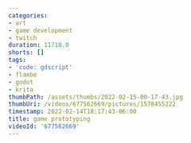 ```yaml
---
categories:
- art
- game development
- twitch
duration: 11710.0
shorts: []
tags:
- 'code: gdscript'
- flambe
- godot
- krita
thumbPath: /assets/thumbs/2022-02-15-00-17-43.jpg
thumbUri: /videos/677562669/pictures/1578455222
timestamp: 2022-02-14T18:17:43-06:00
title: game prototyping
videoId: '677562669'
---
```


